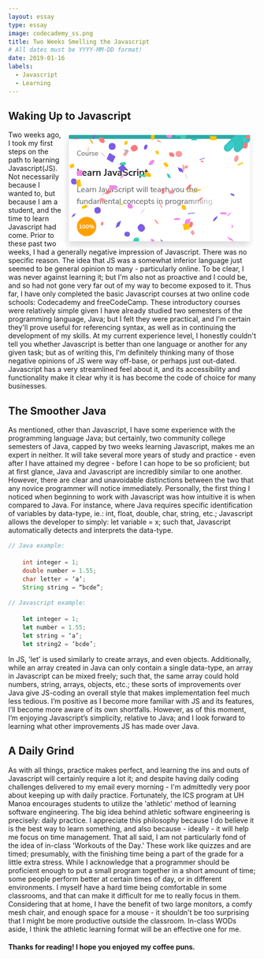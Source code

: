 ```yaml
---
layout: essay
type: essay
image: codecademy_ss.png
title: Two Weeks Smelling the Javascript
# All dates must be YYYY-MM-DD format!
date: 2019-01-16
labels:
  - Javascript
  - Learning
---
```


<h2> Waking Up to Javascript </h2>
 
<img src="../images/codecademy_ss.png" style="float:right;">
Two weeks ago, I took my first steps on the path to learning Javascript(JS).  Not necessarily because I wanted to, but because I am a student, and the time to learn Javascript had come.  Prior to these past two weeks, I had a generally negative impression of Javascript.  There was no specific reason.  The idea that JS was a somewhat inferior language just seemed to be general opinion to many - particularly online.  To be clear, I was never against learning it; but I'm also not as proactive and I could be, and so had not gone very far out of my way to become exposed to it.  Thus far, I have only completed the basic Javascript courses at two online code schools: Codecademy and freeCodeCamp.  These introductory courses were relatively simple given I have already studied two semesters of the programming language, Java; but I felt they were practical, and I'm certain they'll prove useful for referencing syntax, as well as in continuing the development of my skills.  At my current experience level, I honestly couldn't tell you whether Javascript is better than one language or another for any given task; but as of writing this, I'm definitely thinking many of those negative opinions of JS were way off-base, or perhaps just out-dated.  Javascript has a very streamlined feel about it, and its accessibility and functionality make it clear why it is has become the code of choice for many businesses.   	                                 
 
<h2> The Smoother Java </h2>
 
As mentioned, other than Javascript, I have some experience with the programming language Java; but certainly, two community college semesters of Java, capped by two weeks learning Javascript, makes me an expert in neither.  It will take several more years of study and practice - even after I have attained my degree - before I can hope to be so proficient; but at first glance, Java and Javascript are incredibly similar to one another.  However, there are clear and unavoidable distinctions between the two that any novice programmer will notice immediately.  Personally, the first thing I noticed when beginning to work with Javascript was how intuitive it is when compared to Java.  For instance, where Java requires specific identification of variables by data-type, ie.: int, float, double, char, string, etc.; Javascript allows the developer to simply: let variable = x; such that, Javascript automatically detects and interprets the data-type.

```java
// Java example:

	int integer = 1;
	double number = 1.55;
	char letter = ‘a’;
	String string = “bcde”;
```
```javascript
// Javascript example:

	let integer = 1;
	let number = 1.55;
	let string = ‘a’;
	let string2 = ‘bcde’;
```

In JS, 'let' is used similarly to create arrays, and even objects.  Additionally, while an array created in Java can only contain a single data-type, an array in Javascript can be mixed freely; such that, the same array could hold numbers, string, arrays, objects, etc.; these sorts of improvements over Java give JS-coding an overall style that makes implementation feel much less tedious.  I’m positive as I become more familiar with JS and its features, I’ll become more aware of its own shortfalls.  However, as of this moment, I’m enjoying Javascript’s simplicity, relative to Java; and I look forward to learning what other improvements JS has made over Java.

<h2> A Daily Grind </h2>

As with all things, practice makes perfect, and learning the ins and outs of Javascript will certainly require a lot it; and despite having daily coding challenges delivered to my email every morning - I'm admittedly very poor about keeping up with daily practice.  Fortunately, the ICS program at UH Manoa encourages students to utilize the 'athletic' method of learning software engineering.  The big idea behind athletic software engineering is precisely: daily practice.  I appreciate this philosophy because I do believe it is the best way to learn something, and also because - ideally - it will help me focus on time management.  That all said, I am not particularly fond of the idea of in-class 'Workouts of the Day.'  These work like quizzes and are timed; presumably, with the finishing time being a part of the grade for a little extra stress.  While I acknowledge that a programmer should be proficient enough to put a small program together in a short amount of time; some people perform better at certain times of day, or in different environments.  I myself have a hard time being comfortable in some classrooms, and that can make it difficult for me to really focus in them.  Considering that at home, I have the benefit of two large monitors, a comfy mesh chair, and enough space for a mouse - it shouldn't be too surprising that I might be more productive outside the classroom.  In-class WODs aside, I think the athletic learning format will be an effective one for me.

<h4> Thanks for reading! I hope you enjoyed my coffee puns.</h4>
